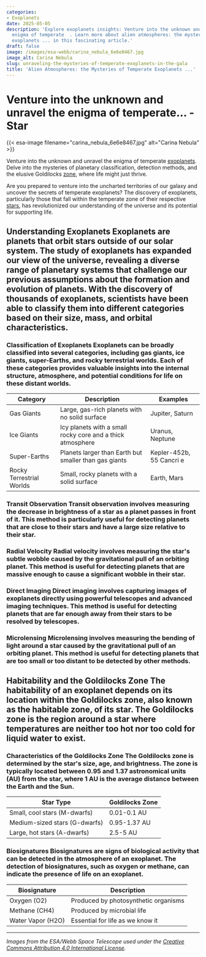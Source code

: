 ```yaml
---
categories:
- Exoplanets
date: 2025-05-05
description: 'Explore exoplanets insights: Venture into the unknown and unravel the
  enigma of temperate  . Learn more about alien atmospheres: the mysteries of temperate
  exoplanets ... in this fascinating article.'
draft: false
image: /images/esa-webb/carina_nebula_6e6e8467.jpg
image_alt: Carina Nebula
slug: unraveling-the-mysteries-of-temperate-exoplanets-in-the-gala
title: 'Alien Atmospheres: the Mysteries of Temperate Exoplanets ...'
---
```


# Venture into the unknown and unravel the enigma of temperate... - Star
{{< esa-image filename="carina_nebula_6e6e8467.jpg" alt="Carina Nebula" >}}



Venture into the unknown and unravel the enigma of temperate [exoplanets](/blog/the-cosmic-dance-of-exoplanets-and-habitable-zones). Delve into the mysteries of planetary classification, detection methods, and the elusive Goldilocks [zone](/blog/understanding-the-goldilocks-zone-planets-that-could-be-just), where life might just thrive.

Are you prepared to venture into the uncharted territories of our galaxy and uncover the secrets of temperate exoplanets? The discovery of exoplanets, particularly those that fall within the temperate zone of their respective [stars](/blog/the-hidden-dangers-of-red-dwarf-stars-for-life), has revolutionized our understanding of the universe and its potential for supporting life.

 ## Understanding Exoplanets Exoplanets are planets that orbit stars outside of our solar system. The study of exoplanets has expanded our view of the universe, revealing a diverse range of planetary systems that challenge our previous assumptions about the formation and evolution of planets. With the discovery of thousands of exoplanets, scientists have been able to classify them into different categories based on their size, mass, and orbital characteristics.

 ### Classification of Exoplanets Exoplanets can be broadly classified into several categories, including gas giants, ice giants, super-Earths, and rocky terrestrial worlds. Each of these categories provides valuable insights into the internal structure, atmosphere, and potential conditions for life on these distant worlds.

 | **Category** | **Description** | **Examples** |
| --- | --- | --- |
| Gas Giants | Large, gas-rich planets with no solid surface | Jupiter, Saturn |
| Ice Giants | Icy planets with a small rocky core and a thick atmosphere | Uranus, Neptune |
| Super-Earths | Planets larger than Earth but smaller than gas giants | Kepler-452b, 55 Cancri e |
| Rocky Terrestrial Worlds | Small, rocky planets with a solid surface | Earth, Mars | ## Detection Methods The detection of exoplanets is a complex process that involves several techniques, each with its own strengths and limitations. The most common methods include transit observation, radial velocity, direct imaging, and microlensing.

 ### Transit Observation Transit observation involves measuring the decrease in brightness of a star as a planet passes in front of it. This method is particularly useful for detecting planets that are close to their stars and have a large size relative to their star.

 ### Radial Velocity Radial velocity involves measuring the star's subtle wobble caused by the gravitational pull of an orbiting planet. This method is useful for detecting planets that are massive enough to cause a significant wobble in their star.

 ### Direct Imaging Direct imaging involves capturing images of exoplanets directly using powerful telescopes and advanced imaging techniques. This method is useful for detecting planets that are far enough away from their stars to be resolved by telescopes.

 ### Microlensing Microlensing involves measuring the bending of light around a star caused by the gravitational pull of an orbiting planet. This method is useful for detecting planets that are too small or too distant to be detected by other methods.

 ## Habitability and the Goldilocks Zone The habitability of an exoplanet depends on its location within the Goldilocks zone, also known as the habitable zone, of its star. The Goldilocks zone is the region around a star where temperatures are neither too hot nor too cold for liquid water to exist.

 ### Characteristics of the Goldilocks Zone The Goldilocks zone is determined by the star's size, age, and brightness. The zone is typically located between 0.95 and 1.37 astronomical units (AU) from the star, where 1 AU is the average distance between the Earth and the Sun.

 | **Star Type** | **Goldilocks Zone** |
| --- | --- |
| Small, cool stars (M-dwarfs) | 0.01-0.1 AU |
| Medium-sized stars (G-dwarfs) | 0.95-1.37 AU |
| Large, hot stars (A-dwarfs) | 2.5-5 AU | ## Atmospheric Studies and Biosignatures The study of exoplanet atmospheres is crucial for understanding the potential for life on these distant worlds. The James Webb Space Telescope (JWST) and other advanced telescopes are revolutionizing our ability to study exoplanet atmospheres and detect signs of water vapor, carbon dioxide, or other potential biosignatures.

 ### Biosignatures Biosignatures are signs of biological activity that can be detected in the atmosphere of an exoplanet. The detection of biosignatures, such as oxygen or methane, can indicate the presence of life on an exoplanet.

 | **Biosignature** | **Description** |
| --- | --- |
| Oxygen (O2) | Produced by photosynthetic organisms |
| Methane (CH4) | Produced by microbial life |
| Water Vapor (H2O) | Essential for life as we know it | ## Conclusion The study of temperate exoplanets is a rapidly evolving field that is expanding our understanding of the universe and its potential for supporting life. With the discovery of thousands of exoplanets, scientists are refining our understanding of planetary formation and evolution, habitability, and the potential for life beyond Earth. As we continue to explore the galaxy, we may uncover answers to some of humanity's most profound questions: Are we alone in the universe? What is the nature of life? And what is our place in the grand scheme of things?

---

*Images from the ESA/Webb Space Telescope used under the [Creative Commons Attribution 4.0 International License](https://creativecommons.org/licenses/by/4.0).*